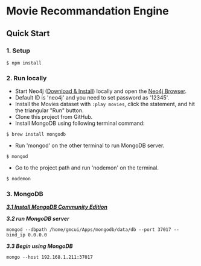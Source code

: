 # Movie Recommandation Engine

## Quick Start
### 1. Setup

```
$ npm install
```

### 2. Run locally

* Start Neo4j ([Download & Install](http://neo4j.com/download)) locally and open the [Neo4j Browser](http://localhost:7474).
* Default ID is 'neo4j' and you need to set password as '12345'.
* Install the Movies dataset with `:play movies`, click the statement, and hit the triangular "Run" button.
* Clone this project from GitHub.
* Install MongoDB using following terminal command:

```
$ brew install mongodb
```
* Run 'mongod' on the other terminal to run MongoDB server.

```
$ mongod
```
* Go to the project path and run 'nodemon' on the terminal.

```
$ nodemon
```

### 3. MongoDB

[***3.1 Install MongoDB Community Edition***](https://docs.mongodb.com/manual/tutorial/install-mongodb-on-linux/)

***3.2 run MongoDB server***

```
mongod --dbpath /home/gmcui/Apps/mongodb/data/db --port 37017 --bind_ip 0.0.0.0
```

***3.3 Begin using MongoDB***

```
mongo --host 192.168.1.211:37017
```